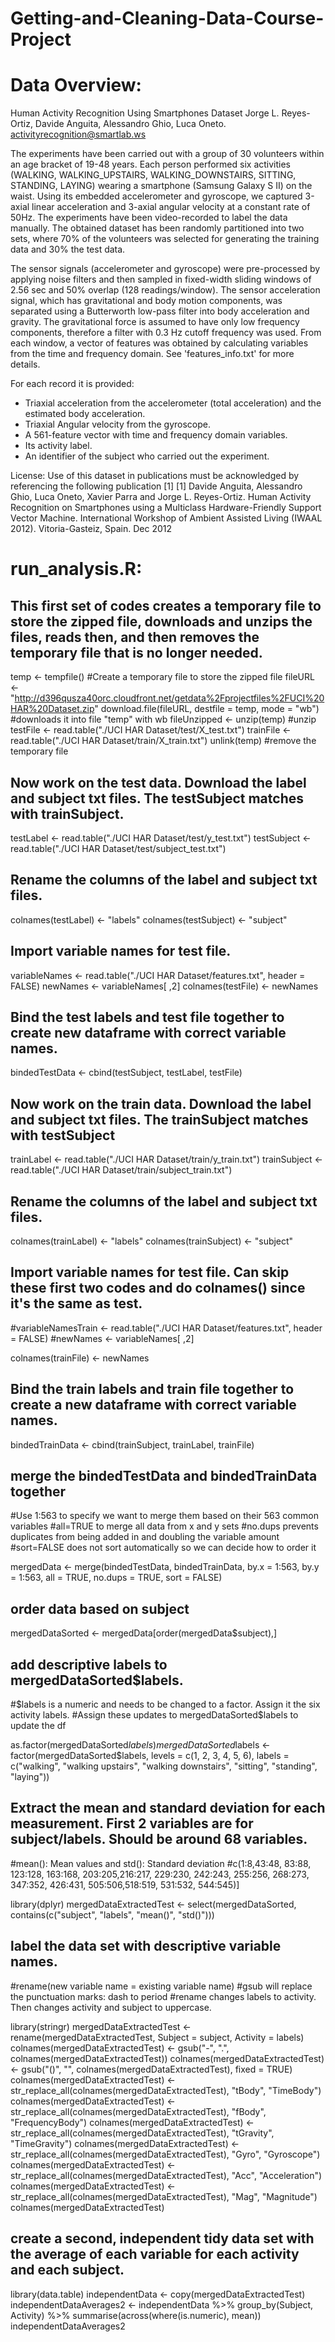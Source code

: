 # Getting-and-Cleaning-Data-Course-Project

Data Overview:
==================================================================
Human Activity Recognition Using Smartphones Dataset
Jorge L. Reyes-Ortiz, Davide Anguita, Alessandro Ghio, Luca Oneto.
activityrecognition@smartlab.ws

The experiments have been carried out with a group of 30 volunteers within an age bracket of 19-48 years. Each person performed six activities (WALKING, WALKING_UPSTAIRS, WALKING_DOWNSTAIRS, SITTING, STANDING, LAYING) wearing a smartphone (Samsung Galaxy S II) on the waist. Using its embedded accelerometer and gyroscope, we captured 3-axial linear acceleration and 3-axial angular velocity at a constant rate of 50Hz. The experiments have been video-recorded to label the data manually. The obtained dataset has been randomly partitioned into two sets, where 70% of the volunteers was selected for generating the training data and 30% the test data. 

The sensor signals (accelerometer and gyroscope) were pre-processed by applying noise filters and then sampled in fixed-width sliding windows of 2.56 sec and 50% overlap (128 readings/window). The sensor acceleration signal, which has gravitational and body motion components, was separated using a Butterworth low-pass filter into body acceleration and gravity. The gravitational force is assumed to have only low frequency components, therefore a filter with 0.3 Hz cutoff frequency was used. From each window, a vector of features was obtained by calculating variables from the time and frequency domain. See 'features_info.txt' for more details. 

For each record it is provided:
- Triaxial acceleration from the accelerometer (total acceleration) and the estimated body acceleration.
- Triaxial Angular velocity from the gyroscope. 
- A 561-feature vector with time and frequency domain variables. 
- Its activity label. 
- An identifier of the subject who carried out the experiment.

License:
Use of this dataset in publications must be acknowledged by referencing the following publication [1] 
[1] Davide Anguita, Alessandro Ghio, Luca Oneto, Xavier Parra and Jorge L. Reyes-Ortiz. Human Activity Recognition on Smartphones using a Multiclass Hardware-Friendly Support Vector Machine. International Workshop of Ambient Assisted Living (IWAAL 2012). Vitoria-Gasteiz, Spain. Dec 2012

run_analysis.R:
=========================================
## This first set of codes creates a temporary file to store the zipped file, downloads and unzips the files, reads then, and then removes the temporary file that is no longer needed.

temp <- tempfile() #Create a temporary file to store the zipped file
fileURL <- "http://d396qusza40orc.cloudfront.net/getdata%2Fprojectfiles%2FUCI%20HAR%20Dataset.zip"
download.file(fileURL, destfile = temp, mode = "wb") #downloads it into file "temp" with wb
fileUnzipped <- unzip(temp) #unzip
testFile <- read.table("./UCI HAR Dataset/test/X_test.txt") 
trainFile <- read.table("./UCI HAR Dataset/train/X_train.txt")
unlink(temp) #remove the temporary file 


## Now work on the test data. Download the label and subject txt files. The testSubject matches with trainSubject.

testLabel <- read.table("./UCI HAR Dataset/test/y_test.txt")
testSubject <- read.table("./UCI HAR Dataset/test/subject_test.txt")

## Rename the columns of the label and subject txt files.

colnames(testLabel) <- "labels"
colnames(testSubject) <- "subject"

## Import variable names for test file.

variableNames <- read.table("./UCI HAR Dataset/features.txt", header = FALSE)
newNames <- variableNames[ ,2]
colnames(testFile) <- newNames

## Bind the test labels and test file together to create new dataframe with correct variable names.

bindedTestData <- cbind(testSubject, testLabel, testFile)

## Now work on the train data. Download the label and subject txt files. The trainSubject matches with testSubject

trainLabel <- read.table("./UCI HAR Dataset/train/y_train.txt")
trainSubject <- read.table("./UCI HAR Dataset/train/subject_train.txt")

## Rename the columns of the label and subject txt files.
colnames(trainLabel) <- "labels"
colnames(trainSubject) <- "subject"

## Import variable names for test file. Can skip these first two codes and do colnames() since it's the same as test.
#variableNamesTrain <- read.table("./UCI HAR Dataset/features.txt", header = FALSE)
#newNames <- variableNames[ ,2]

colnames(trainFile) <- newNames

## Bind the train labels and train file together to create a new dataframe with correct variable names.

bindedTrainData <- cbind(trainSubject, trainLabel, trainFile)

## merge the bindedTestData and bindedTrainData together
#Use 1:563 to specify we want to merge them based on their 563 common variables
#all=TRUE to merge all data from x and y sets
#no.dups prevents duplicates from being added in and doubling the variable amount
#sort=FALSE does not sort automatically so we can decide how to order it

mergedData <- merge(bindedTestData, bindedTrainData, by.x = 1:563, by.y = 1:563, all = TRUE, no.dups = TRUE, sort = FALSE)

## order data based on subject

mergedDataSorted <- mergedData[order(mergedData$subject),]

## add descriptive labels to mergedDataSorted$labels. 
#$labels is a numeric and needs to be changed to a factor. Assign it the six activity labels. 
#Assign these updates to mergedDataSorted$labels to update the df

as.factor(mergedDataSorted$labels)
mergedDataSorted$labels <- factor(mergedDataSorted$labels, levels = c(1, 2, 3, 4, 5, 6), labels = c("walking", "walking upstairs", "walking downstairs", "sitting", "standing", "laying"))

## Extract the mean and standard deviation for each measurement. First 2 variables are for subject/labels. Should be around 68 variables. 
#mean(): Mean values and std(): Standard deviation
#c(1:8,43:48, 83:88, 123:128, 163:168, 203:205,216:217, 229:230, 242:243, 255:256, 268:273, 347:352, 426:431, 505:506,518:519, 531:532, 544:545)] 

library(dplyr)
mergedDataExtractedTest <- select(mergedDataSorted, contains(c("subject", "labels", "mean()", "std()")))

## label the data set with descriptive variable names.
#rename(new variable name = existing variable name)
#gsub will replace the punctuation marks: dash to period
#rename changes labels to activity. Then changes activity and subject to uppercase.

library(stringr)
mergedDataExtractedTest <- rename(mergedDataExtractedTest, Subject = subject, Activity = labels)
colnames(mergedDataExtractedTest) <- gsub("-", ".", colnames(mergedDataExtractedTest))
colnames(mergedDataExtractedTest) <- gsub("()", "", colnames(mergedDataExtractedTest), fixed = TRUE)
colnames(mergedDataExtractedTest) <- str_replace_all(colnames(mergedDataExtractedTest), "tBody", "TimeBody")
colnames(mergedDataExtractedTest) <- str_replace_all(colnames(mergedDataExtractedTest), "fBody", "FrequencyBody")
colnames(mergedDataExtractedTest) <- str_replace_all(colnames(mergedDataExtractedTest), "tGravity", "TimeGravity")
colnames(mergedDataExtractedTest) <- str_replace_all(colnames(mergedDataExtractedTest), "Gyro", "Gyroscope")
colnames(mergedDataExtractedTest) <- str_replace_all(colnames(mergedDataExtractedTest), "Acc", "Acceleration")
colnames(mergedDataExtractedTest) <- str_replace_all(colnames(mergedDataExtractedTest), "Mag", "Magnitude")
colnames(mergedDataExtractedTest)

## create a second, independent tidy data set with the average of each variable for each activity and each subject.

library(data.table)
independentData <- copy(mergedDataExtractedTest)
independentDataAverages2 <- independentData %>% group_by(Subject, Activity) %>% summarise(across(where(is.numeric), mean))
independentDataAverages2

